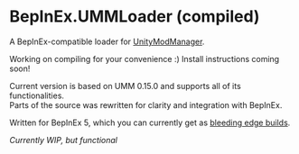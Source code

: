 # BepInEx.UMMLoader (compiled)

A BepInEx-compatible loader for [UnityModManager](https://github.com/newman55/unity-mod-manager).

Working on compiling for your convenience :) Install instructions coming soon!

Current version is based on UMM 0.15.0 and supports all of its functionalities.  
Parts of the source was rewritten for clarity and integration with BepInEx.

Written for BepInEx 5, which you can currently get as [bleeding edge builds](http://bepisbuilds.dyn.mk/bepinex_be).

*Currently WIP, but functional*
